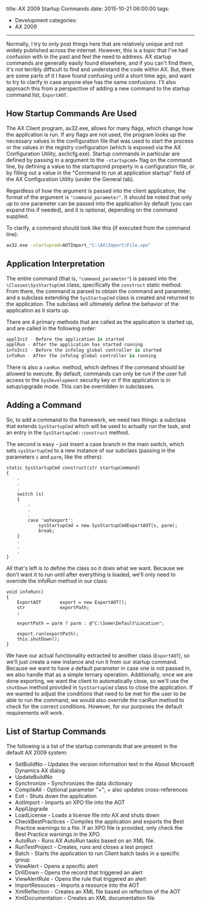 title: AX 2009 Startup Commands
date: 2015-10-21 06:00:00
tags:
 - Development
categories:
 - AX 2009
---
Normally, I try to only post things here that are relatively unique and not widely published across the internet. However, this is a topic that I've had confusion with in the past and feel the need to address. AX startup commands are generally easily found elsewhere, and if you can't find them, it's not terribly difficult to find and understand the code within AX. But, there are some parts of it I have found confusing until a short time ago, and want to try to clarify in case anyone else has the same confusions. I'll also approach this from a perspective of adding a new command to the startup command list, `ExportAOT`. 

## How Startup Commands Are Used

The AX Client program, ax32.exe, allows for many flags, which change how the application is run. If any flags are not used, the program looks up the necessary values in the configuration file that was used to start the process or the values in the registry configuration (which is exposed via the AX Configuration Utility, axclicfg.exe). Startup commands in particular are defined by passing in a argument to the `-startupcmd=` flag on the command line, by defining a value to the startupcmd property in a configuration file, or by filling out a value in the "Command to run at application startup" field of the AX Configuration Utility (under the General tab).

Regardless of how the argument is passed into the client application, the format of the argument is `"command_parameter"`. It should be noted that only up to one parameter can be passed into the application by default (you can expand this if needed), and it is optional, depending on the command supplied. 

To clarify, a command should look like this (if executed from the command line):

```BASH
ax32.exe -startupcmd=AOTImport_"C:\AX\Import\File.xpo"
```

## Application Interpretation

The entire command (that is, `"command_parameter"`) is passed into the `\Classes\SysStartupCmd` class, specifically the `construct` static method. From there, the command is parsed to obtain the command and parameter, and a subclass extending the `SysStartupCmd` class is created and returned to the application. The subclass will ultimately define the behavior of the application as it starts up.

There are 4 primary methods that are called as the application is started up, and are called in the following order:
```a
applInit - Before the application is started
applRun - After the application has started running
infoInit - Before the infolog global controller is started
infoRun - After the infolog global controller is running
```

There is also a `canRun `method, which defines if the command should be allowed to execute. By default, commands can only be run if the user full access to the `SysDevelopment` security key or if the application is in setup/upgrade mode. This can be overridden in subclasses.

## Adding a Command

So, to add a command to the framework, we need two things: a subclass that extends `SysStartupCmd` which will be used to actually run the task, and an entry in the `SysStartupCmd::construct` method.

The second is easy - just insert a case branch in the main switch, which sets `sysStartupCmd` to a new instance of our subclass (passing in the parameters `s` and `parm`, like the others):

```axapta SysStartupCmd.construct
static SysStartupCmd construct(str startupCommand)
{
	.
	.
	.
    switch (s)
    {
		.
		.
		.
		case 'aotexport':
            sysStartupCmd = new SysStartupCmdExportAOT(s, parm);
            break;
    }
	.
	.
	.
}
```

All that's left is to define the class so it does what we want. Because we don't want it to run until after everything is loaded, we'll only need to override the infoRun method in our class:

```axapta SysStartupCmdExportAOT.infoRun
void infoRun()
{
    ExportAOT       export = new ExportAOT();
    str             exportPath;
    ;

    exportPath = parm ? parm : @"C:\Some\Default\Location";

    export.run(exportPath);
    this.shutDown();
}
```

We have our actual functionality extracted to another class (`ExportAOT`), so we'll just create a new instance and run it from our startup command. Because we want to have a default parameter in case one is not passed in, we also handle that as a simple ternary operation. Additionally, once we are done exporting, we want the client to automatically close, so we'll use the `shutDown` method provided in `SysStartupCmd` class to close the application. If we wanted to adjust the conditions that need to be met for the user to be able to run the command, we would also override the canRun method to check for the correct conditions. However, for our purposes the default requirements will work.

## List of Startup Commands

The following is a list of the startup commands that are present in the default AX 2009 system:

- SetBuildNo - Updates the version information text in the About Microsoft Dynamics AX dialog
- UpdateBuildNo
- Synchronize - Synchronizes the data dictionary
- CompileAll - Optional parameter "+"; + also updates cross-references
- Exit - Shuts down the application
- AotImport - Imports an XPO file into the AOT
- ApplUpgrade
- LoadLicense - Loads a license file into AX and shuts down
- CheckBestPractices - Compiles the application and exports the Best Practice warnings to a file. If an XPO file is provided, only check the Best Practice warnings in the XPO.
- AutoRun - Runs AX AutoRun tasks based on an XML file.
- RunTestProject - Creates, runs and closes a test project
- Batch - Starts the application to run Client batch tasks in a specific group
- ViewAlert - Opens a specific alert
- DrillDown - Opens the record that triggered an alert
- ViewAlertRule - Opens the rule that triggered an alert
- ImportResouces - Imports a resource into the AOT
- XmlReflection - Creates an XML file based on reflection of the AOT
- XmlDocumentation - Creates an XML documentation file
 